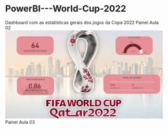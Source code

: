 # PowerBI---World-Cup-2022
Dashboard com as estatísticas gerais dos jogos da Copa 2022
Painel Aula 02
![Dashboard](https://github.com/celsobrf/PowerBI---World-Cup-2022/blob/main/Tarefa01.png?raw=true)
Painel Aula 03
